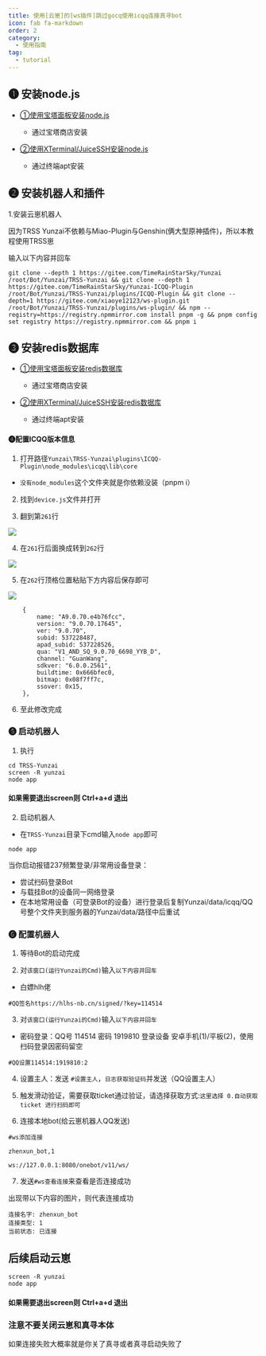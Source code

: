 ```yaml
---
title: 使用[云崽]的[ws插件]跳过gocq使用icqq连接真寻bot
icon: fab fa-markdown
order: 2
category:
  - 使用指南
tag:
  - tutorial
---
```


## ➊ 安装node.js

- [①使用宝塔面板安装node.js](node.md)
  - 通过宝塔商店安装
    
- [②使用XTerminal/JuiceSSH安装node.js](node2.md)
  - 通过终端apt安装

## ➋ 安装机器人和插件

1.安装云崽机器人

因为TRSS Yunzai不依赖与Miao-Plugin与Genshin(俩大型原神插件)，所以本教程使用TRSS崽

输入以下内容并回车 

```
git clone --depth 1 https://gitee.com/TimeRainStarSky/Yunzai /root/Bot/Yunzai/TRSS-Yunzai && git clone --depth 1 https://gitee.com/TimeRainStarSky/Yunzai-ICQQ-Plugin /root/Bot/Yunzai/TRSS-Yunzai/plugins/ICQQ-Plugin && git clone --depth=1 https://gitee.com/xiaoye12123/ws-plugin.git /root/Bot/Yunzai/TRSS-Yunzai/plugins/ws-plugin/ && npm --registry=https://registry.npmmirror.com install pnpm -g && pnpm config set registry https://registry.npmmirror.com && pnpm i
```

## ➌ 安装redis数据库

- [①使用宝塔面板安装redis数据库](redis.md)
  - 通过宝塔商店安装
    
- [②使用XTerminal/JuiceSSH安装redis数据库](redis2.md)
  - 通过终端apt安装
  
#### ➍️配置ICQQ版本信息

1. 打开路径`Yunzai\TRSS-Yunzai\plugins\ICQQ-Plugin\node_modules\icqq\lib\core`
 - `没有node_modules`这个文件夹就是你依赖没装（pnpm i）

2. 找到`device.js`文件并打开

3. 翻到第`261`行

![](../../Img/修改ICQQ版本/修改ICQQ.png)

4. 在`261`行后面换成转到`262`行

![](../../Img/修改ICQQ版本/修改ICQQ2.png)

5. 在`262`行顶格位置粘贴下方内容后保存即可

![](../../Img/修改ICQQ版本/修改ICQQ3.png)

```
    {
        name: "A9.0.70.e4b76fcc",
        version: "9.0.70.17645",
        ver: "9.0.70",
        subid: 537228487,
        apad_subid: 537228526,
        qua: "V1_AND_SQ_9.0.70_6698_YYB_D",
        channel: "GuanWang",
        sdkver: "6.0.0.2561",
        buildtime: 0x666bfec0,
        bitmap: 0x08f7ff7c,
        ssover: 0x15,
    },
```

6. 至此修改完成

### ➎ 启动️机器人

1. 执行

```
cd TRSS-Yunzai
screen -R yunzai
node app
```

#### 如果需要退出screen则 Ctrl+a+d 退出

2. 启动机器人
 - 在`TRSS-Yunzai`目录下cmd输入`node app`即可
```
node app
```

当你启动报错237频繁登录/非常用设备登录：

 - 尝试扫码登录Bot
 - 与载挂Bot的设备同一网络登录
 - 在本地常用设备（可登录Bot的设备）进行登录后复制Yunzai/data/icqq/QQ号整个文件夹到服务器的Yunzai/data/路径中后重试
 
### ➏ ️配置机器人

1. 等待Bot的启动完成

2. 对`该窗口(运行Yunzai的Cmd)`输入`以下内容并回车`
 - 白嫖hlh佬
```
#QQ签名https://hlhs-nb.cn/signed/?key=114514
```

3. 对`该窗口(运行Yunzai的Cmd)`输入`以下内容并回车`
 - 密码登录：QQ号 114514 密码 1919810 登录设备 安卓手机(1)/平板(2)，使用扫码登录因密码留空
```
#QQ设置114514:1919810:2
```

4. 设置主人：发送 `#设置主人`，`日志获取验证码`并发送（QQ设置主人）

5. 触发滑动验证，需要获取ticket通过验证，请选择获取方式:`这里选择 0.自动获取ticket 进行扫码即可`

6. 连接本地bot(给云崽机器人QQ发送)

```
#ws添加连接
``` 
```
zhenxun_bot,1
``` 
```
ws://127.0.0.1:8080/onebot/v11/ws/
``` 
7. 发送`#ws查看连接`来查看是否连接成功

出现带以下内容的图片，则代表连接成功
```
连接名字: zhenxun_bot
连接类型: 1
当前状态: 已连接
```

## 后续启动云崽

```
screen -R yunzai
node app
```

#### 如果需要退出screen则 Ctrl+a+d 退出

### 注意不要关闭云崽和真寻本体

如果连接失败大概率就是你关了真寻或者真寻启动失败了